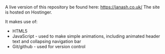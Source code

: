A live version of this repository be found here: https://janash.co.uk/
The site is hosted on Hostinger.

It makes use of:

- HTML5
- JavaScript - used to make simple animations, including animated header text and collapsing navigation bar
- Git/github - used for version control
